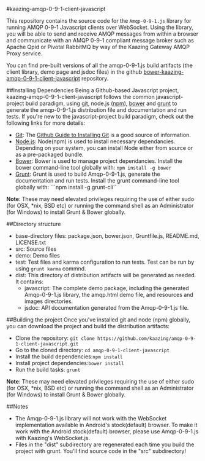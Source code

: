 #kaazing-amqp-0-9-1-client-javascript

This repository contains the source code for the ```Amqp-0-9-1.js``` library for running AMQP 0-9-1 Javascript clients over WebSocket. Using the library, you will be able to send and receive AMQP messages from within a browser and communicate with an AMQP 0-9-1 compliant message broker such as Apache Qpid or Pivotal RabbitMQ by way of the Kaazing Gateway AMQP Proxy service.

You can find pre-built versions of all the amqp-0-9-1.js build artifacts (the client library, demo page and jsdoc files) in the github [bower-kaazing-amqp-0-9-1-client-javascript](https://github.com/kaazing/bower-kaazing-amqp-0-9-1-client-javascript) repository.

##Installing Dependencies
Being a Github-based Javascript project, kaazing-amqp-0-9-1-client-javascript follows the common javascript-project build paradigm, using [git](http://git-scm.com/), node.js ([npm](http://nodejs.org/)), [bower](http://bower.io/) and [grunt](http://gruntjs.com/) to generate the amqp-0-9-1.js distribution file and documentation and run tests. If you're new to the javascript-project build paradigm, check out the following links for more details:

* [Git](http://git-scm.com/): The [Github Guide to Installing Git](https://help.github.com/articles/set-up-git) is a good source of information.
* [Node.js](http://nodejs.org/): Node(npm) is used to install necessary dependancies. Depending on your system, you can install Node either from source or as a pre-packaged bundle.
* [Bower](http://bower.io/): Bower is used to manage project dependancies. Install the bower command-line tool globally with:  ```npm install -g bower```
* [Grunt](http://gruntjs.com/): Grunt is used to build Amqp-0-9-1.js, generate the documentation and run tests. Install the grunt command-line tool globally with: ```npm install -g grunt-cli``

**Note**: These may need elevated privileges requiring the use of either sudo (for OSX, *nix, BSD etc) or running the command shell as an Administrator (for Windows) to install Grunt & Bower globally.

##Directory structure
* base-directory files: package.json, bower.json, Gruntfile.js, README.md, LICENSE.txt
* src: Source files
* demo: Demo files
* test: Test files and karma configuration to run tests. Test can be run by using ```grunt karma``` commnd.
* dist: This directory of distribution artifacts will be generated as needed. It contains:
    * javascript: The complete demo package, including the generated Amqp-0-9-1.js library, the amqp.html demo file, and resources and images directories.
    * jsdoc: API documentation generated from the Amqp-0-9-1.js file.

##Building the project
Once you've installed git and node (npm) globally, you can download the project and build the distribution artifacts:

* Clone the repository: ```git clone https://github.com/kaazing/amqp-0-9-1-client-javascript.git```
* Go to the cloned directory: ```cd amqp-0-9-1-client-javascript```
* Install the build dependencies:```npm install ```
* Install project dependencies:```bower install```
* Run the build tasks: ```grunt```

**Note**: These may need elevated privileges requiring the use of either sudo (for OSX, *nix, BSD etc) or running the command shell as an Administrator (for Windows) to install Grunt & Bower globally.

##Notes
* The Amqp-0-9-1.js library will not work with the WebSocket implementation available in Android's stock(default) browser. To make it work with the Android stock(default) browser, please use Amqp-0-9-1.js with Kaazing's WebSocket.js.
* Files in the "dist" subdirectory are regenerated each time you build the project with grunt. You'll find source code in the "src" subdirectory!
